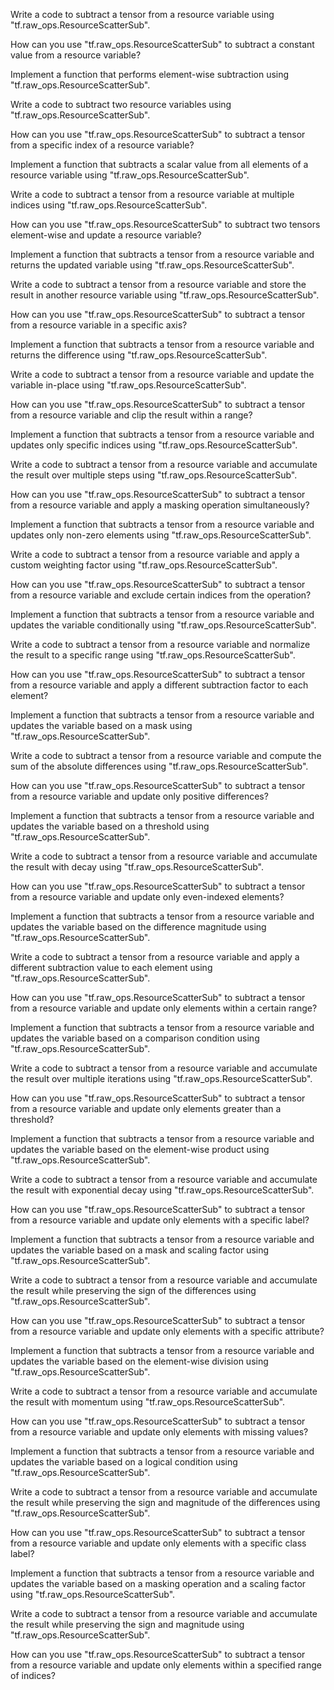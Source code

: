Write a code to subtract a tensor from a resource variable using "tf.raw_ops.ResourceScatterSub".

How can you use "tf.raw_ops.ResourceScatterSub" to subtract a constant value from a resource variable?

Implement a function that performs element-wise subtraction using "tf.raw_ops.ResourceScatterSub".

Write a code to subtract two resource variables using "tf.raw_ops.ResourceScatterSub".

How can you use "tf.raw_ops.ResourceScatterSub" to subtract a tensor from a specific index of a resource variable?

Implement a function that subtracts a scalar value from all elements of a resource variable using "tf.raw_ops.ResourceScatterSub".

Write a code to subtract a tensor from a resource variable at multiple indices using "tf.raw_ops.ResourceScatterSub".

How can you use "tf.raw_ops.ResourceScatterSub" to subtract two tensors element-wise and update a resource variable?

Implement a function that subtracts a tensor from a resource variable and returns the updated variable using "tf.raw_ops.ResourceScatterSub".

Write a code to subtract a tensor from a resource variable and store the result in another resource variable using "tf.raw_ops.ResourceScatterSub".

How can you use "tf.raw_ops.ResourceScatterSub" to subtract a tensor from a resource variable in a specific axis?

Implement a function that subtracts a tensor from a resource variable and returns the difference using "tf.raw_ops.ResourceScatterSub".

Write a code to subtract a tensor from a resource variable and update the variable in-place using "tf.raw_ops.ResourceScatterSub".

How can you use "tf.raw_ops.ResourceScatterSub" to subtract a tensor from a resource variable and clip the result within a range?

Implement a function that subtracts a tensor from a resource variable and updates only specific indices using "tf.raw_ops.ResourceScatterSub".

Write a code to subtract a tensor from a resource variable and accumulate the result over multiple steps using "tf.raw_ops.ResourceScatterSub".

How can you use "tf.raw_ops.ResourceScatterSub" to subtract a tensor from a resource variable and apply a masking operation simultaneously?

Implement a function that subtracts a tensor from a resource variable and updates only non-zero elements using "tf.raw_ops.ResourceScatterSub".

Write a code to subtract a tensor from a resource variable and apply a custom weighting factor using "tf.raw_ops.ResourceScatterSub".

How can you use "tf.raw_ops.ResourceScatterSub" to subtract a tensor from a resource variable and exclude certain indices from the operation?

Implement a function that subtracts a tensor from a resource variable and updates the variable conditionally using "tf.raw_ops.ResourceScatterSub".

Write a code to subtract a tensor from a resource variable and normalize the result to a specific range using "tf.raw_ops.ResourceScatterSub".

How can you use "tf.raw_ops.ResourceScatterSub" to subtract a tensor from a resource variable and apply a different subtraction factor to each element?

Implement a function that subtracts a tensor from a resource variable and updates the variable based on a mask using "tf.raw_ops.ResourceScatterSub".

Write a code to subtract a tensor from a resource variable and compute the sum of the absolute differences using "tf.raw_ops.ResourceScatterSub".

How can you use "tf.raw_ops.ResourceScatterSub" to subtract a tensor from a resource variable and update only positive differences?

Implement a function that subtracts a tensor from a resource variable and updates the variable based on a threshold using "tf.raw_ops.ResourceScatterSub".

Write a code to subtract a tensor from a resource variable and accumulate the result with decay using "tf.raw_ops.ResourceScatterSub".

How can you use "tf.raw_ops.ResourceScatterSub" to subtract a tensor from a resource variable and update only even-indexed elements?

Implement a function that subtracts a tensor from a resource variable and updates the variable based on the difference magnitude using "tf.raw_ops.ResourceScatterSub".

Write a code to subtract a tensor from a resource variable and apply a different subtraction value to each element using "tf.raw_ops.ResourceScatterSub".

How can you use "tf.raw_ops.ResourceScatterSub" to subtract a tensor from a resource variable and update only elements within a certain range?

Implement a function that subtracts a tensor from a resource variable and updates the variable based on a comparison condition using "tf.raw_ops.ResourceScatterSub".

Write a code to subtract a tensor from a resource variable and accumulate the result over multiple iterations using "tf.raw_ops.ResourceScatterSub".

How can you use "tf.raw_ops.ResourceScatterSub" to subtract a tensor from a resource variable and update only elements greater than a threshold?

Implement a function that subtracts a tensor from a resource variable and updates the variable based on the element-wise product using "tf.raw_ops.ResourceScatterSub".

Write a code to subtract a tensor from a resource variable and accumulate the result with exponential decay using "tf.raw_ops.ResourceScatterSub".

How can you use "tf.raw_ops.ResourceScatterSub" to subtract a tensor from a resource variable and update only elements with a specific label?

Implement a function that subtracts a tensor from a resource variable and updates the variable based on a mask and scaling factor using "tf.raw_ops.ResourceScatterSub".

Write a code to subtract a tensor from a resource variable and accumulate the result while preserving the sign of the differences using "tf.raw_ops.ResourceScatterSub".

How can you use "tf.raw_ops.ResourceScatterSub" to subtract a tensor from a resource variable and update only elements with a specific attribute?

Implement a function that subtracts a tensor from a resource variable and updates the variable based on the element-wise division using "tf.raw_ops.ResourceScatterSub".

Write a code to subtract a tensor from a resource variable and accumulate the result with momentum using "tf.raw_ops.ResourceScatterSub".

How can you use "tf.raw_ops.ResourceScatterSub" to subtract a tensor from a resource variable and update only elements with missing values?

Implement a function that subtracts a tensor from a resource variable and updates the variable based on a logical condition using "tf.raw_ops.ResourceScatterSub".

Write a code to subtract a tensor from a resource variable and accumulate the result while preserving the sign and magnitude of the differences using "tf.raw_ops.ResourceScatterSub".

How can you use "tf.raw_ops.ResourceScatterSub" to subtract a tensor from a resource variable and update only elements with a specific class label?

Implement a function that subtracts a tensor from a resource variable and updates the variable based on a masking operation and a scaling factor using "tf.raw_ops.ResourceScatterSub".

Write a code to subtract a tensor from a resource variable and accumulate the result while preserving the sign and magnitude using "tf.raw_ops.ResourceScatterSub".

How can you use "tf.raw_ops.ResourceScatterSub" to subtract a tensor from a resource variable and update only elements within a specified range of indices?

